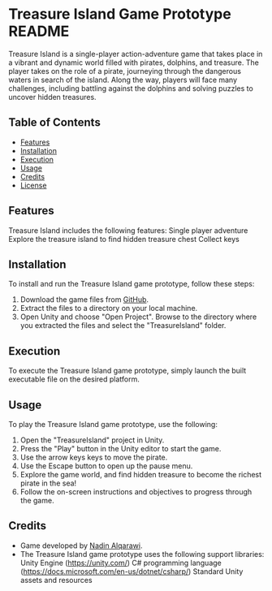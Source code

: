 # Treasure Island Game Prototype README

Treasure Island is a single-player action-adventure game that takes place in a vibrant and dynamic world filled with pirates, dolphins, and treasure. The player takes on the role of a pirate, journeying through the dangerous waters in search of the island. Along the way, players will face many challenges, including battling against the dolphins and solving puzzles to uncover hidden treasures.

## Table of Contents

- [Features](#features)
- [Installation](#installation)
- [Execution](#execution)
- [Usage](#usage)
- [Credits](#credits)
- [License](#license)

## Features

Treasure Island includes the following features:
Single player adventure
Explore the treasure island to find hidden treasure chest 
Collect keys 

## Installation

To install and run the Treasure Island game prototype, follow these steps:

1. Download the game files from [GitHub](https://github.com/your-username/treasure-island).
2. Extract the files to a directory on your local machine.
3. Open Unity and choose "Open Project". Browse to the directory where you extracted the files and select the "TreasureIsland" folder.

## Execution
To execute the Treasure Island game prototype, simply launch the built executable file on the desired platform.

## Usage
To play the Treasure Island game prototype, use the following:
1. Open the "TreasureIsland" project in Unity.
2. Press the "Play" button in the Unity editor to start the game.
3. Use the arrow keys keys to move the pirate.
4. Use the Escape button to open up the pause menu.
5. Explore the game world,  and find hidden treasure to become the richest pirate in the sea! 
6. Follow the on-screen instructions and objectives to progress through the game.

## Credits
- Game developed by [Nadin Alqarawi](https://github.com/nalqaraw).
- The Treasure Island game prototype uses the following support libraries:
Unity Engine (https://unity.com/)
C# programming language (https://docs.microsoft.com/en-us/dotnet/csharp/)
Standard Unity assets and resources
